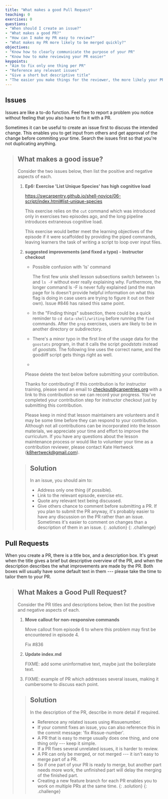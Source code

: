 ```yaml
---
title: "What makes a good Pull Request"
teaching: 0
exercises: 0
questions:
- "When should I create an issue?"
- "What makes a good PR?"
- "How can I make my PR easy to review?"
- "What makes my PR more likely to be merged quickly?"
objectives:
- "Know how to clearly communicate the purpose of your PR"
- "Know how to make reviewing your PR easier"
keypoints:
- "Aim to fix only one thing per PR"
- "Reference any relevant issues"
- "Give a short but descriptive title"
- "The easier you make things for the reviewer, the more likely your PR is to be merged"
---
```


## Issues
Issues are like a to-do function. Feel free to report a problem you notice without feeling that you also have to fix it with a PR.

Sometimes it can be useful to create an issue first to discuss the intended change.
This enables you to get input from others and get approval of the change before commiting your time.
Search the issues first so that you're not duplicating anything.

> ## What makes a good issue?
> Consider the two issues below, then list the positive and negative aspects of each.
>
> 1. **Ep6: Exercise 'List Unique Species' has high cognitive load**
>
>    https://swcarpentry.github.io/shell-novice/06-script/index.html#list-unique-species
>
>    This exercise relies on the `cut` command which was introduced only in exercises two episodes ago,
>    and the long pipeline introduces extraneous cognitive load.
>
>    This exercise would better meet the learning objectives of the episode if it were scaffolded
>    by providing the piped commands, leaving learners the task of writing a script to loop over input files.
>
>
> 2. **suggested improvements (and fixed a typo) - Instructor checkout**
>
>    - Possible confusion with 'ls' command
>
>         The first few unix shell lesson subsections switch between `ls` and `ls -F` without ever really explaining why. Furthermore, the longer command ls -F is never fully explained (and the man page for ls doesn't provide helpful information on what this flag is doing in case users are trying to figure it out on their own). Issue #846 has raised this same point.
>
>
>     - In the "Finding things" subsection, there could be a quick reminder to `cd data-shell/writing` before running the `find` commands. After the `grep` exercises, users are likely to be in another directory or subdirectory.
>
>
>     - There's a minor typo in the first line of the usage data for the `goostats` program,
>     in that it calls the script *goodstats* instead of *goostats*.
>     The following line uses the correct name, and the goodiiff script gets things right as well.
>
>     -
>
>     Please delete the text below before submitting your contribution.
>
>     Thanks for contributing! If this contribution is for instructor training, please send an email to checkout@carpentries.org with a link to this contribution so we can record your progress. You’ve completed your contribution step for instructor checkout just by submitting this contribution.
>
>    Please keep in mind that lesson maintainers are volunteers and it may be some time before they can respond to your contribution. Although not all contributions can be incorporated into the lesson materials, we appreciate your time and effort to improve the curriculum. If you have any questions about the lesson maintenance process or would like to volunteer your time as a contribution reviewer, please contact Kate Hertweck (k8hertweck@gmail.com).
>
> > ## Solution
> > In an issue, you should aim to:
> > - Address only one thing (if possible).
> > - Link to the relevant episode, exercise etc.
> > - Quote any relevant text being discussed.
> > - Give others chance to comment before submitting a PR.
> > If you plan to submit the PR anyway, it's probably easier to have any discussion on the PR rather than an issue.
> > Sometimes it's easier to comment on changes than a description of them in an issue.
> {: .solution}
{: .challenge}

## Pull Requests
When you create a PR, there is a title box, and a description box.
It's great when the title gives a brief but descriptive overview of the PR,
and when the description describes the what improvements are made by the PR.
Both boxes will usually have some default text in them --- please take the time to
tailor them to your PR.

> ## What Makes a Good Pull Request?
> Consider the PR titles and descriptions below, then list the positive and negative aspects of each.
>
> 1. **Move callout for non-responsive commands**
>
>     Move callout from episode 6 to where this problem may first be encountered in episode 4.
>
>     Fix #836
>
> 2. **Update index.md**
>
>    FIXME: add some uninformative text, maybe just the boilerplate text.
>
> 3. FIXME: example of PR which addresses several issues, making it cumbersome to discuss each point.
>
> > ## Solution
> > In the description of the PR, describe in more detail if required.
> > - Reference any related issues using #issuenumber.
> > - If your commit fixes an issue, you can also reference this in the commit message:
> > 'fix #issue-number'.
> > - A PR that is easy to merge usually does one thing, and one thing only --- keep it simple.
> > - If a PR fixes several unrelated issues, it is harder to review.
> > - A PR can only be merged, or not merged --- it isn't easy to merge part of a PR.
> > - So if one part of your PR is ready to merge, but another part needs more work,
> >   the unfinished part will delay the merging of the finished part.
> > - Creating a new feature branch for each PR enables you to work on multiple PRs at the same time.
> {: .solution}
{: .challenge}


